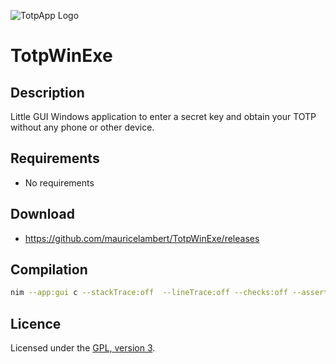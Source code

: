 ![TotpApp Logo](https://mauricelambert.github.io/info/python/security/TotpApp_small.png "TotpApp logo")

# TotpWinExe

## Description

Little GUI Windows application to enter a secret key and obtain your TOTP without any phone or other device.

## Requirements

 - No requirements

## Download

 - https://github.com/mauricelambert/TotpWinExe/releases

## Compilation

```bash
nim --app:gui c --stackTrace:off  --lineTrace:off --checks:off --assertions:off -d:release -d=mingw --opt:size --passl:"-s" TotpWinExe.nim
```

## Licence

Licensed under the [GPL, version 3](https://www.gnu.org/licenses/).

